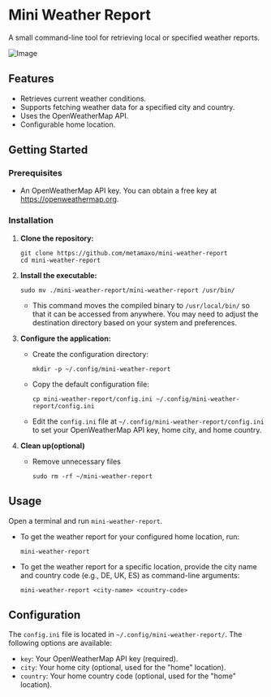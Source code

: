 # Mini Weather Report

A small command-line tool for retrieving local or specified weather reports.

![Image](https://github.com/user-attachments/assets/528c5a89-e833-4524-ba91-4200c6fe91c9)

## Features

* Retrieves current weather conditions.
* Supports fetching weather data for a specified city and country.
* Uses the OpenWeatherMap API.
* Configurable home location.

## Getting Started

### Prerequisites

* An OpenWeatherMap API key. You can obtain a free key at <https://openweathermap.org>.

### Installation

1.  **Clone the repository:**

    ```
    git clone https://github.com/metamaxo/mini-weather-report
    cd mini-weather-report
    ```

2.  **Install the executable:**

    ```
    sudo mv ./mini-weather-report/mini-weather-report /usr/bin/
    ```

    * This command moves the compiled binary to `/usr/local/bin/` so that it can be accessed from anywhere. You may need to adjust the destination directory based on your system and preferences.

4.  **Configure the application:**

    * Create the configuration directory:

        ```
        mkdir -p ~/.config/mini-weather-report
        ```

    * Copy the default configuration file:

        ```
        cp mini-weather-report/config.ini ~/.config/mini-weather-report/config.ini
        ```

    * Edit the `config.ini` file at `~/.config/mini-weather-report/config.ini` to set your OpenWeatherMap API key, home city, and home country.

5.  **Clean up(optional)**

    * Remove unnecessary files

        ```
        sudo rm -rf ~/mini-weather-report
        ```

## Usage

Open a terminal and run `mini-weather-report`.

* To get the weather report for your configured home location, run:

    ```
    mini-weather-report
    ```

* To get the weather report for a specific location, provide the city name and country code (e.g., DE, UK, ES) as command-line arguments:

    ```
    mini-weather-report <city-name> <country-code>
    ```

## Configuration

The `config.ini` file is located in `~/.config/mini-weather-report/`. The following options are available:

* `key`: Your OpenWeatherMap API key (required).
* `city`: Your home city (optional, used for the "home" location).
* `country`: Your home country code (optional, used for the "home" location).
